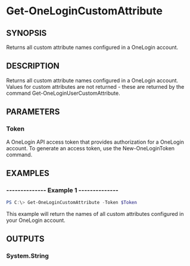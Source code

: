 # Get-OneLoginCustomAttribute
 
## SYNOPSIS
Returns all custom attribute names configured in a OneLogin account.

## DESCRIPTION
Returns all custom attribute names configured in a OneLogin account. Values for custom attributes are not returned - these are returned by the command Get-OneLoginUserCustomAttribute.

## PARAMETERS
### Token
A OneLogin API access token that provides authorization for a OneLogin account. To generate an access token, use the New-OneLoginToken command.

## EXAMPLES
### --------------  Example 1  --------------

```powershell
PS C:\> Get-OneLoginCustomAttribute -Token $Token
```
This example will return the names of all custom attributes configured in your OneLogin account.

## OUTPUTS
### System.String
